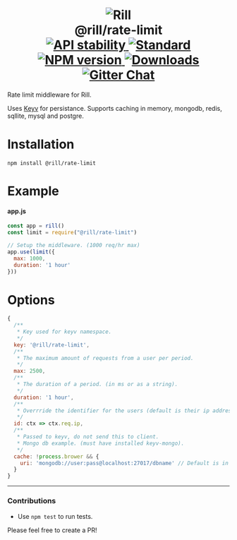 <h1 align="center">
  <!-- Logo -->
  <img src="https://raw.githubusercontent.com/rill-js/rill/master/Rill-Icon.jpg" alt="Rill"/>
  <br/>
  @rill/rate-limit
	<br/>

  <!-- Stability -->
  <a href="https://nodejs.org/api/documentation.html#documentation_stability_index">
    <img src="https://img.shields.io/badge/stability-experimental-orange.svg?style=flat-square" alt="API stability"/>
  </a>
  <!-- Standard -->
  <a href="https://github.com/feross/standard">
    <img src="https://img.shields.io/badge/code%20style-standard-brightgreen.svg?style=flat-square" alt="Standard"/>
  </a>
  <!-- NPM version -->
  <a href="https://npmjs.org/package/@rill/rate-limit">
    <img src="https://img.shields.io/npm/v/@rill/rate-limit.svg?style=flat-square" alt="NPM version"/>
  </a>
  <!-- Downloads -->
  <a href="https://npmjs.org/package/@rill/rate-limit">
    <img src="https://img.shields.io/npm/dm/@rill/rate-limit.svg?style=flat-square" alt="Downloads"/>
  </a>
  <!-- Gitter Chat -->
  <a href="https://gitter.im/rill-js/rill">
    <img src="https://img.shields.io/gitter/room/rill-js/rill.svg?style=flat-square" alt="Gitter Chat"/>
  </a>
</h1>

Rate limit middleware for Rill.

Uses [Keyv](https://github.com/lukechilds/keyv) for persistance. Supports caching in memory, mongodb, redis, sqllite, mysql and postgre.

# Installation

```console
npm install @rill/rate-limit
```

# Example

#### app.js

```js
const app = rill()
const limit = require("@rill/rate-limit")

// Setup the middleware. (1000 req/hr max)
app.use(limit({
  max: 1000,
  duration: '1 hour'
}))
```

# Options

```js
{
  /**
   * Key used for keyv namespace.
   */
  key: '@rill/rate-limit',
  /**
   * The maximum amount of requests from a user per period.
   */
  max: 2500,
  /**
   * The duration of a period. (in ms or as a string).
   */
  duration: '1 hour',
  /**
   * Overrride the identifier for the users (default is their ip addresss).
   */
  id: ctx => ctx.req.ip,
  /**
   * Passed to keyv, do not send this to client.
   * Mongo db example. (must have installed keyv-mongo).
   */
  cache: !process.brower && {
    uri: 'mongodb://user:pass@localhost:27017/dbname' // Default is in memory (see keyv uri).
  }
}
```

---

### Contributions

* Use `npm test` to run tests.

Please feel free to create a PR!
